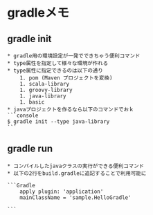 # gradleメモ

## gradle init
    * gradle用の環境設定が一発でできちゃう便利コマンド
    * type属性を指定して様々な環境が作れる
    * type属性に指定できるのは以下の通り
        1. pom (Maven プロジェクトを変換)
        1. scala-library
        1. groovy-library
        1. java-library
        1. basic
    * javaプロジェクトを作るなら以下のコマンドでおｋ
    ```console
    $ gradle init --type java-library
    ```

## gradle run
    * コンパイルしたjavaクラスの実行ができる便利コマンド
    * 以下の2行をbuild.gradleに追記することで利用可能に

    ```Gradle
        apply plugin: 'application'
        mainClassName = 'sample.HelloGradle'

    ```
